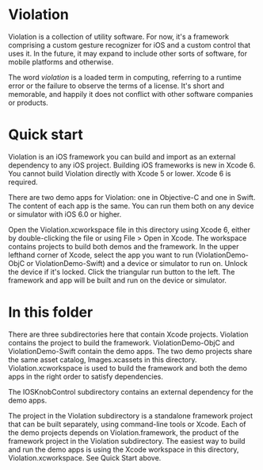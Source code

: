 Violation
=========

Violation is a collection of utility software. For now, it's a framework comprising a custom
gesture recognizer for iOS and a custom control that uses it. In the future, it may
expand to include other sorts of software, for mobile platforms and otherwise.

The word _violation_ is a loaded term in computing, referring to a runtime error or
the failure to observe the terms of a license. It's short and memorable, and happily
it does not conflict with other software companies or products.

Quick start
===========

Violation is an iOS framework you can build and import as an external dependency to any iOS
project. Building iOS frameworks is new in Xcode 6. You cannot build Violation directly with
Xcode 5 or lower. Xcode 6 is required.

There are two demo apps for Violation: one in Objective-C and one in Swift. The content of
each app is the same. You can run them both on any device or simulator with iOS 6.0 or higher.

Open the Violation.xcworkspace file in this directory using Xcode 6, either by double-clicking
the file or using File > Open in Xcode. The workspace contains projects to build both demos and
the framework. In the upper lefthand corner of Xcode, select the app you want to run (ViolationDemo-ObjC
or ViolationDemo-Swift) and a device or simulator to run on. Unlock the device if it's locked.
Click the triangular run button to the left. The framework and app will be built and run on the
device or simulator.

In this folder
==============

There are three subdirectories here that contain Xcode projects. Violation contains the project
to build the framework. ViolationDemo-ObjC and ViolationDemo-Swift contain the demo apps. The
two demo projects share the same asset catalog, Images.xcassets in this directory. Violation.xcworkspace
is used to build the framework and both the demo apps in the right order to satisfy dependencies.

The IOSKnobControl subdirectory contains an external dependency for the demo apps.

The project in the Violation subdirectory is a standalone framework project that can be built
separately, using command-line tools or Xcode. Each of the demo projects depends on Violation.framework,
the product of the framework project in the Violation subdirectory. The easiest way to build and run the
demo apps is using the Xcode workspace in this directory, Violation.xcworkspace. See Quick Start above.
